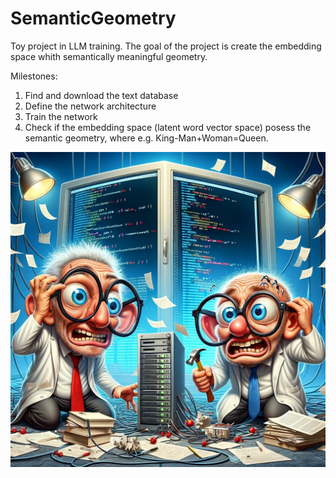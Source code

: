 # SemanticGeometry

Toy project in LLM training.
The goal of the project is create the embedding space whith semantically meaningful geometry.

Milestones:
1. Find and download the text database
2. Define the network architecture
3. Train the network
4. Check if the embedding space (latent word vector space) posess the semantic geometry, where e.g. King-Man+Woman=Queen.

![Два дебила это сила](DevelopmentBuddies.jpg)